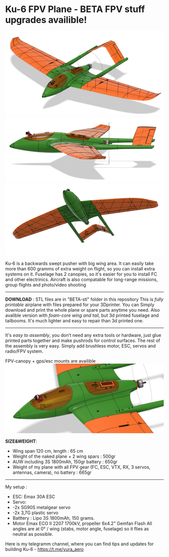 # Ku-6 FPV Plane - BETA FPV stuff upgrades availible!
![alt text](https://github.com/YuRa-Aero/Ku-6-FPV-Plane/blob/images/View-31.png?raw=true)
![alt text](https://github.com/YuRa-Aero/Ku-6-FPV-Plane/blob/images/View-32.png?raw=true)
![alt text](https://github.com/YuRa-Aero/Ku-6-FPV-Plane/blob/images/View-33.png?raw=true)

 Ku-6 is a backwards swept pusher with big wing area. It can easily take more than 600 gramms of extra weight on flight, so you can install extra systems on it. 
Fuselage has 2 canopies, so it's easier for you to install FC and other electrinics. Aircraft is also compatable for long-range missions, group flights and photo/video shooting
___
**DOWNLOAD** : STL files are in "BETA-stl" folder in this repository
 This is *fully printable* airplane with files prepared for your 3Dprinter. You can Simply download and print
the whole plane or spare parts anytime you need.
Also avalible version with *foam-core wing and tail*, but 3d printed fuselage and tailbooms. It's much lighter and easy to repair than 3d printed one.
___
 It's *easy to assembly*, you don’t need any extra tools or hardware, just glue printed
parts together and make pushrods for control surfaces. The rest of the assembly is very
easy. Simply add brushless motor, ESC, servos and radio/FPV system. 

 FPV-canopy + gps/esc mounts are availible 
![alt text](https://github.com/YuRa-Aero/Ku-6-FPV-Plane/blob/images/View-34.png?raw=true)

**SIZE&WEIGHT**:
<ul>
      <li>Wing span 120 cm, length : 65 cm</li>
      <li>Weight of the naked plane + 2 wing spars : 500gr</li>
      <li>AUW including 3S 1800mAh, 150gr battery : 650gr</li>
      <li>Weight of my plane with all FPV gear (FC, ESC, VTX, RX, 3 servos, antennas, camera), no battery : 665gr </li>
</ul>

___

My setup :
- ESC: Emax 30A ESC
- Servo:
- -2x SG90S metalgear servo
- -2x 3,7G plastic servo
- Batttery : Lipo 3S 1800mAh, 150 grams.
- Motor Emax ECO II 2207 1700kV, propeller 6x4.2" Gemfan Flash
 All angles are at 0° / wing (stabs, motor angle, fuselage) so it flies as neutral as possible.

Here is my telegramm channel, where you can find tips and updates for building Ku-6 - https://t.me/yura_aero 

